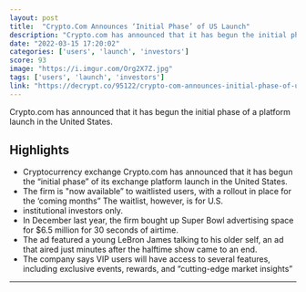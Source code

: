 ```yaml
---
layout: post
title:  "Crypto.Com Announces ‘Initial Phase’ of US Launch"
description: "Crypto.com has announced that it has begun the initial phase of a platform launch in the United States."
date: "2022-03-15 17:20:02"
categories: ['users', 'launch', 'investors']
score: 93
image: "https://i.imgur.com/Org2X7Z.jpg"
tags: ['users', 'launch', 'investors']
link: "https://decrypt.co/95122/crypto-com-announces-initial-phase-of-u-s-launch"
---
```


Crypto.com has announced that it has begun the initial phase of a platform launch in the United States.

## Highlights

- Cryptocurrency exchange Crypto.com has announced that it has begun the “initial phase” of its exchange platform launch in the United States.
- The firm is "now available” to waitlisted users, with a rollout in place for the ‘coming months” The waitlist, however, is for U.S.
- institutional investors only.
- In December last year, the firm bought up Super Bowl advertising space for $6.5 million for 30 seconds of airtime.
- The ad featured a young LeBron James talking to his older self, an ad that aired just minutes after the halftime show came to an end.
- The company says VIP users will have access to several features, including exclusive events, rewards, and “cutting-edge market insights”

---
